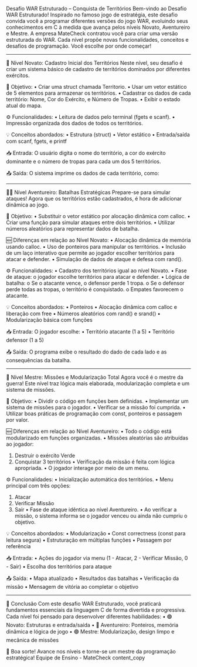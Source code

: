 Desafio WAR Estruturado – Conquista de Territórios
Bem-vindo ao Desafio WAR Estruturado! Inspirado no famoso jogo de estratégia, este desafio convida você a programar diferentes versões do jogo WAR, evoluindo seus conhecimentos em C à medida que avança pelos níveis Novato, Aventureiro e Mestre.
A empresa MateCheck contratou você para criar uma versão estruturada do WAR. Cada nível propõe novas funcionalidades, conceitos e desafios de programação. Você escolhe por onde começar!
________________________________________

🧩 Nível Novato: Cadastro Inicial dos Territórios
Neste nível, seu desafio é criar um sistema básico de cadastro de territórios dominados por diferentes exércitos.

🎯 Objetivo:
•	Criar uma struct chamada Territorio.
•	Usar um vetor estático de 5 elementos para armazenar os territórios.
•	Cadastrar os dados de cada território: Nome, Cor do Exército, e Número de Tropas.
•	Exibir o estado atual do mapa.

⚙️ Funcionalidades:
•	Leitura de dados pelo terminal (fgets e scanf).
•	Impressão organizada dos dados de todos os territórios.

💡 Conceitos abordados:
•	Estrutura (struct)
•	Vetor estático
•	Entrada/saída com scanf, fgets, e printf

📥 Entrada:
O usuário digita o nome do território, a cor do exército dominante e o número de tropas para cada um dos 5 territórios.

📤 Saída:
O sistema imprime os dados de cada território, como:
 ________________________________________

🧗‍♂️ Nível Aventureiro: Batalhas Estratégicas
Prepare-se para simular ataques! Agora que os territórios estão cadastrados, é hora de adicionar dinâmica ao jogo.

🎯 Objetivo:
•	Substituir o vetor estático por alocação dinâmica com calloc.
•	Criar uma função para simular ataques entre dois territórios.
•	Utilizar números aleatórios para representar dados de batalha.

🆕 Diferenças em relação ao Nível Novato:
•	Alocação dinâmica de memória usando calloc.
•	Uso de ponteiros para manipular os territórios.
•	Inclusão de um laço interativo que permite ao jogador escolher territórios para atacar e defender.
•	Simulação de dados de ataque e defesa com rand().

⚙️ Funcionalidades:
•	Cadastro dos territórios igual ao nível Novato.
•	Fase de ataque: o jogador escolhe territórios para atacar e defender.
•	Lógica de batalha:
o	Se o atacante vence, o defensor perde 1 tropa.
o	Se o defensor perde todas as tropas, o território é conquistado.
o	Empates favorecem o atacante.

💡 Conceitos abordados:
•	Ponteiros
•	Alocação dinâmica com calloc e liberação com free
•	Números aleatórios com rand() e srand()
•	Modularização básica com funções

📥 Entrada:
O jogador escolhe:
•	Território atacante (1 a 5)
•	Território defensor (1 a 5)

📤 Saída:
O programa exibe o resultado do dado de cada lado e as consequências da batalha.
________________________________________

🧠 Nível Mestre: Missões e Modularização Total
Agora você é o mestre da guerra! Este nível traz lógica mais elaborada, modularização completa e um sistema de missões.

🎯 Objetivo:
•	Dividir o código em funções bem definidas.
•	Implementar um sistema de missões para o jogador.
•	Verificar se a missão foi cumprida.
•	Utilizar boas práticas de programação com const, ponteiros e passagem por valor.

🆕 Diferenças em relação ao Nível Aventureiro:
•	Todo o código está modularizado em funções organizadas.
•	Missões aleatórias são atribuídas ao jogador:
1.	Destruir o exército Verde
2.	Conquistar 3 territórios
•	Verificação da missão é feita com lógica apropriada.
•	O jogador interage por meio de um menu.

⚙️ Funcionalidades:
•	Inicialização automática dos territórios.
•	Menu principal com três opções:
1.	Atacar
2.	Verificar Missão
3.	Sair
•	Fase de ataque idêntica ao nível Aventureiro.
•	Ao verificar a missão, o sistema informa se o jogador venceu ou ainda não cumpriu o objetivo.

💡 Conceitos abordados:
•	Modularização
•	Const correctness (const para leitura segura)
•	Estruturação em múltiplas funções
•	Passagem por referência

📥 Entrada:
•	Ações do jogador via menu (1 - Atacar, 2 - Verificar Missão, 0 - Sair)
•	Escolha dos territórios para ataque

📤 Saída:
•	Mapa atualizado
•	Resultados das batalhas
•	Verificação da missão
•	Mensagem de vitória ao completar o objetivo
________________________________________

🏁 Conclusão
Com este desafio WAR Estruturado, você praticará fundamentos essenciais da linguagem C de forma divertida e progressiva. Cada nível foi pensado para desenvolver diferentes habilidades:
•	🟢 Novato: Estruturas e entrada/saída
•	🔵 Aventureiro: Ponteiros, memória dinâmica e lógica de jogo
•	🟣 Mestre: Modularização, design limpo e mecânica de missões

🚀 Boa sorte! Avance nos níveis e torne-se um mestre da programação estratégica!
Equipe de Ensino - MateCheck content_copy



